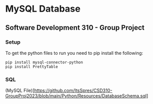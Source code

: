 # MySQL Database
## Software Development 310 - Group Project
### Setup
To get the python files to run you need to pip install the following:
```
pip install mysql-connector-python
pip install PrettyTable
```
### SQL
(MySQL File)[https://github.com/ItsSpres/CSD310-GroupProj2023/blob/main/Python/Resources/DatabaseSchema.sql]